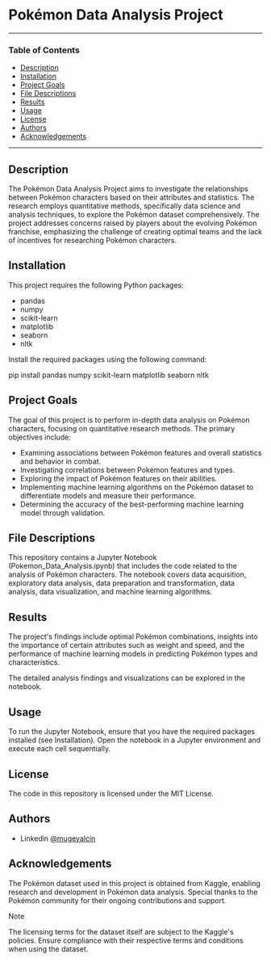 # Pokémon Data Analysis Project
---

### Table of Contents

- [Description](#description)
- [Installation](#installation)
- [Project Goals](#project-goals)
- [File Descriptions](#file-descriptions)
- [Results](#results)
- [Usage](#usage)
- [License](#license)
- [Authors](#authors)
- [Acknowledgements](#acknowledgements)

---

## Description

The Pokémon Data Analysis Project aims to investigate the relationships between Pokémon characters based on their attributes and statistics. The research employs quantitative methods, specifically data science and analysis techniques, to explore the Pokémon dataset comprehensively. The project addresses concerns raised by players about the evolving Pokémon franchise, emphasizing the challenge of creating optimal teams and the lack of incentives for researching Pokémon characters.

## Installation

This project requires the following Python packages:

- pandas
- numpy
- scikit-learn
- matplotlib
- seaborn
- nltk

Install the required packages using the following command:

pip install pandas numpy scikit-learn matplotlib seaborn nltk

## Project Goals

The goal of this project is to perform in-depth data analysis on Pokémon characters, focusing on quantitative research methods. The primary objectives include:

-	Examining associations between Pokémon features and overall statistics and behavior in combat.
-	Investigating correlations between Pokémon features and types.
-	Exploring the impact of Pokémon features on their abilities.
-	Implementing machine learning algorithms on the Pokémon dataset to differentiate models and measure their performance.
- Determining the accuracy of the best-performing machine learning model through validation.

## File Descriptions

This repository contains a Jupyter Notebook (Pokemon_Data_Analysis.ipynb) that includes the code related to the analysis of Pokémon characters. The notebook covers data acquisition, exploratory data analysis, data preparation and transformation, data analysis, data visualization, and machine learning algorithms.

## Results

The project's findings include optimal Pokémon combinations, insights into the importance of certain attributes such as weight and speed, and the performance of machine learning models in predicting Pokémon types and characteristics.

The detailed analysis findings and visualizations can be explored in the notebook.

## Usage

To run the Jupyter Notebook, ensure that you have the required packages installed (see Installation). Open the notebook in a Jupyter environment and execute each cell sequentially.

## License

The code in this repository is licensed under the MIT License.

## Authors

- Linkedin [@mugeyalcin](https://www.linkedin.com/in/mugeylcn/)
  
## Acknowledgements

The Pokémon dataset used in this project is obtained from Kaggle, enabling research and development in Pokémon data analysis. Special thanks to the Pokémon community for their ongoing contributions and support. 

>[!NOTE]
The licensing terms for the dataset itself are subject to the Kaggle's policies. Ensure compliance with their respective terms and conditions when using the dataset.






